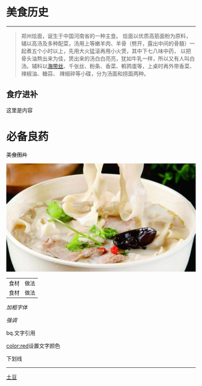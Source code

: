 # 美食历史
___
> 郑州烩面，诞生于中国河南省的一种主食。
烩面以优质高筋面粉为原料，辅以高汤及多种配菜，汤用上等嫩羊肉、羊骨（劈开，露出中间的骨髓）一起煮五个小时以上，先用大火猛滚再用小火煲，其中下七八味中药，
以把骨头油熬出来为佳，煲出来的汤白白亮亮，犹如牛乳一样，所以又有人叫白汤。辅料以[海带丝](/materials/海带丝.md)、千张丝、粉条、香菜、鹌鹑蛋等，上桌时再外带香菜、辣椒油、糖蒜、
辣椒碎等小碟，分为汤面和捞面两种。
>

## 食疗进补

这里是内容

# 必备良药
<s>美食图片</s> 

![河南烩面](../../img/huimian.png)

<table>
    <tr>
        <td>食材</td>
        <td>做法</td>
    </tr>
    <tr>
        <td>食材</td>
        <td>做法</td>
    </tr>
</table>

*加粗字体*

_强调_

bq.文字引用

<color:red>设置文字颜色<color>

下划线
___

 [土豆](../../laravel/base/2.%20美食食材.md)
